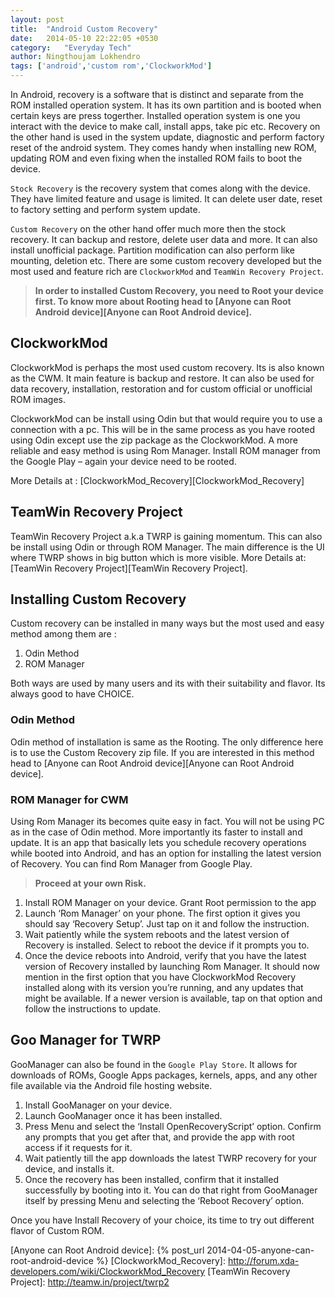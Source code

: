 ```yaml
---
layout: post
title:  "Android Custom Recovery"
date:   2014-05-10 22:22:05 +0530
category:	"Everyday Tech"
author:	Ningthoujam Lokhendro
tags: ['android','custom rom','ClockworkMod']
---
```

In Android, recovery is a software that is distinct and separate from the ROM installed operation system. It has its own partition and is booted when certain keys are press togerther. Installed operation system is one you interact with the device to make call, install apps, take pic etc. Recovery on the other hand is used in the system update, diagnostic and perform factory reset of the android system. They comes handy when installing new ROM, updating ROM and even fixing when the installed ROM fails to boot the device.

`Stock Recovery` is the recovery system that comes along with the device. They have limited feature and usage is limited. It can delete user date, reset to factory setting and perform system update.

`Custom Recovery` on the other hand offer much more then the stock recovery. It can backup and restore, delete user data and more. It can also install unofficial package. Partition modification can also perform like mounting, deletion etc. There are some custom recovery developed but the most used and feature rich are `ClockworkMod` and `TeamWin Recovery Project`.

> __In order to installed Custom Recovery, you need to Root your device first. To know more about Rooting head to [Anyone can Root Android device][Anyone can Root Android device].__

## ClockworkMod
ClockworkMod is perhaps the most used custom recovery. Its is also known as the CWM. It main feature is backup and restore. It can also be used for data recovery, installation, restoration and for custom official or unofficial ROM images.

ClockworkMod can be install using Odin but that would require you to use a connection with a pc. This will be in the same process as you have rooted using Odin except use the zip package as the ClockworkMod. A more reliable and easy method is using Rom Manager. Install ROM manager from the Google Play – again your device need to be rooted.

More Details at : [ClockworkMod_Recovery][ClockworkMod_Recovery]

## TeamWin Recovery Project
TeamWin Recovery Project a.k.a TWRP is gaining momentum. This can also be install using Odin or through ROM Manager. The main difference is the UI where TWRP shows in big button which is more visible. More Details at: [TeamWin Recovery Project][TeamWin Recovery Project].

## Installing Custom Recovery
Custom recovery can be installed in many ways but the most used and easy method among them are :

1. Odin Method
2. ROM Manager

Both ways are used by many users and its with their suitability and flavor. Its always good to have CHOICE.

### Odin Method
Odin method of installation is same as the Rooting. The only difference here is to use the Custom Recovery zip file. If you are interested in this method head to [Anyone can Root Android device][Anyone can Root Android device].

### ROM Manager for CWM
Using Rom Manager its becomes quite easy in fact. You will not be using PC as in the case of Odin method. More importantly its faster to install and update. It is an app that basically lets you schedule recovery operations while booted into Android, and has an option for installing the latest version of Recovery. You can find Rom Manager from Google Play.

> __Proceed at your own Risk.__

1. Install ROM Manager on your device. Grant Root permission to the app
2. Launch ‘Rom Manager’ on your phone. The first option it gives you should say ‘Recovery Setup’. Just tap on it and follow the instruction.
3. Wait patiently while the system reboots and the latest version of Recovery is installed. Select to reboot the device if it prompts you to.
4. Once the device reboots into Android, verify that you have the latest version of Recovery installed by launching Rom Manager. It should now mention in the first option that you have ClockworkMod Recovery installed along with its version you’re running, and any updates that might be available. If a newer version is available, tap on that option and follow the instructions to update.

## Goo Manager for TWRP
GooManager can also be found in the `Google Play Store`. It allows for downloads of ROMs, Google Apps packages, kernels, apps, and any other file available via the Android file hosting website.

1. Install GooManager on your device.
2. Launch GooManager once it has been installed.
3. Press Menu and select the ‘Install OpenRecoveryScript’ option. Confirm any prompts that you get after that, and provide the app with root access if it requests for it.
4. Wait patiently till the app downloads the latest TWRP recovery for your device, and installs it.
5. Once the recovery has been installed, confirm that it installed successfully by booting into it. You can do that right from GooManager itself by pressing Menu and selecting the ‘Reboot Recovery’ option.

Once you have Install Recovery of your choice, its time to try out different flavor of Custom ROM.

[Anyone can Root Android device]: {% post_url 2014-04-05-anyone-can-root-android-device %}
[ClockworkMod_Recovery]: http://forum.xda-developers.com/wiki/ClockworkMod_Recovery
[TeamWin Recovery Project]: http://teamw.in/project/twrp2
